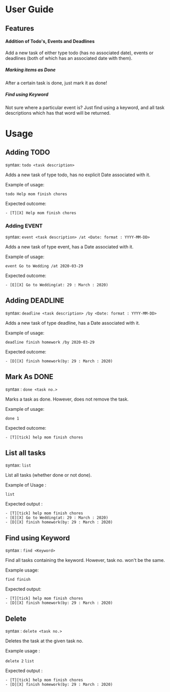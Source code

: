 # User Guide

## Features 

#### Addition of Todo's, Events and Deadlines
Add a new task of either type todo (has no associated date), events or deadlines (both of which has an associated 
date with them).

##### Marking items as Done
After a certain task is done, just mark it as done!

##### Find using Keyword
Not sure where a particular event is? Just find using a keyword, and all task descriptions which has that word will 
be returned. 

# Usage



## Adding TODO

syntax: `todo <task description>`

Adds a new task of type todo, has no explicit Date associated with it. 

Example of usage: 

`todo Help mom finish chores`

Expected outcome:

`- [T][X] Help mom finish chores`

### Adding EVENT

syntax: `event <task description> /at <Date: format : YYYY-MM-DD>`

Adds a new task of type event, has a Date associated with it.

Example of usage:

`event Go to Wedding /at 2020-03-29`

Expected outcome:

`- [E][X] Go to Wedding(at: 29 : March : 2020)`

## Adding DEADLINE

syntax: `deadline <task description> /by <Date: format : YYYY-MM-DD>`

Adds a new task of type deadline, has a Date associated with it.

Example of usage:

`deadline finish homework /by 2020-03-29`

Expected outcome:

`- [D][X] finish homework(by: 29 : March : 2020)`

## Mark As DONE

syntax : `done <task no.>`

Marks a task as done. However, does not remove the task. 

Example of usage:

`done 1`

Expected outcome: 

`- [T][tick] help mom finish chores`

## List all tasks

syntax: `list`

List all tasks (whether done or not done).

Example of Usage :

`list`

Expected output :

`- [T][tick] help mom finish chores`   
`- [E][X] Go to Wedding(at: 29 : March : 2020)`  
`- [D][X] finish homework(by: 29 : March : 2020)`

## Find using Keyword

syntax : `find <Keyword>`

Find all tasks containing the keyword. However, task no. won't be the same.

Example usage:

`find finish`

Expected output:

`- [T][tick] help mom finish chores`   
`- [D][X] finish homework(by: 29 : March : 2020)`    

## Delete 

syntax : `delete <task no.>`

Deletes the task at the given task no. 

Example usage : 

`delete 2`
`list` 

Expected output : 

`- [T][tick] help mom finish chores`   
`- [D][X] finish homework(by: 29 : March : 2020)`    
















